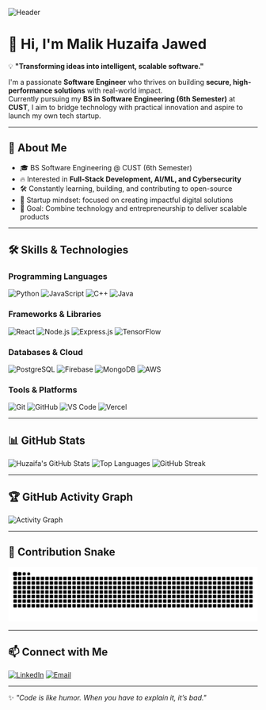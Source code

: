 ![Header](https://capsule-render.vercel.app/api?type=waving&color=0:2E8B57,100:20B2AA&height=250&section=header&text=Malik%20Huzaifa%20Jawed&fontSize=42&fontColor=ffffff&animation=fadeIn&fontAlignY=35)

# 👋 Hi, I'm Malik Huzaifa Jawed

💡 **"Transforming ideas into intelligent, scalable software."**

I'm a passionate **Software Engineer** who thrives on building **secure, high-performance solutions** with real-world impact.  
Currently pursuing my **BS in Software Engineering (6th Semester)** at **CUST**, I aim to bridge technology with practical innovation and aspire to launch my own tech startup.

---

## 🚀 About Me
- 🎓 BS Software Engineering @ CUST (6th Semester)  
- 🔥 Interested in **Full-Stack Development, AI/ML, and Cybersecurity**  
- 🛠 Constantly learning, building, and contributing to open-source  
- 🚀 Startup mindset: focused on creating impactful digital solutions  
- 🎯 Goal: Combine technology and entrepreneurship to deliver scalable products  

---

## 🛠 Skills & Technologies

### Programming Languages  
![Python](https://img.shields.io/badge/-Python-3776AB?logo=python&logoColor=white)
![JavaScript](https://img.shields.io/badge/-JavaScript-F7DF1E?logo=javascript&logoColor=black)
![C++](https://img.shields.io/badge/-C++-00599C?logo=c%2B%2B&logoColor=white)
![Java](https://img.shields.io/badge/-Java-007396?logo=java&logoColor=white)

### Frameworks & Libraries  
![React](https://img.shields.io/badge/-React-61DAFB?logo=react&logoColor=black)
![Node.js](https://img.shields.io/badge/-Node.js-339933?logo=node.js&logoColor=white)
![Express.js](https://img.shields.io/badge/-Express.js-000000?logo=express&logoColor=white)
![TensorFlow](https://img.shields.io/badge/-TensorFlow-FF6F00?logo=tensorflow&logoColor=white)

### Databases & Cloud  
![PostgreSQL](https://img.shields.io/badge/-PostgreSQL-336791?logo=postgresql&logoColor=white)
![Firebase](https://img.shields.io/badge/-Firebase-FFCA28?logo=firebase&logoColor=black)
![MongoDB](https://img.shields.io/badge/-MongoDB-47A248?logo=mongodb&logoColor=white)
![AWS](https://img.shields.io/badge/-AWS-232F3E?logo=amazon-aws&logoColor=white)

### Tools & Platforms  
![Git](https://img.shields.io/badge/-Git-F05032?logo=git&logoColor=white)
![GitHub](https://img.shields.io/badge/-GitHub-181717?logo=github&logoColor=white)
![VS Code](https://img.shields.io/badge/-VS%20Code-0078D4?logo=visual-studio-code&logoColor=white)
![Vercel](https://img.shields.io/badge/-Vercel-000000?logo=vercel&logoColor=white)

---

## 📊 GitHub Stats
![Huzaifa's GitHub Stats](https://github-readme-stats.vercel.app/api?username=Huzaifa-Jawed&show_icons=true&theme=tokyonight)
![Top Languages](https://github-readme-stats.vercel.app/api/top-langs/?username=Huzaifa-Jawed&layout=compact&theme=tokyonight)
![GitHub Streak](https://streak-stats.demolab.com/?user=Huzaifa-Jawed&theme=dark)

---

## 🏆 GitHub Activity Graph
![Activity Graph](https://github-readme-activity-graph.vercel.app/graph?username=Huzaifa-Jawed&theme=react-dark)

---

## 🐍 Contribution Snake
![snake gif](https://raw.githubusercontent.com/Huzaifa-Jawed/Huzaifa-Jawed/output/snake.svg)

---

## 📫 Connect with Me
[![LinkedIn](https://img.shields.io/badge/LinkedIn-0077B5?logo=linkedin&logoColor=white)](https://www.linkedin.com/in/muhammad-huzaifa-jawed/)
[![Email](https://img.shields.io/badge/Email-D14836?logo=gmail&logoColor=white)](mailto:malik2024huzaifa@gmail.com)

---

✨ *"Code is like humor. When you have to explain it, it’s bad."*  



